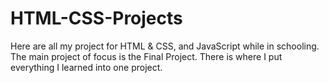 # HTML-CSS-Projects
Here are all my project for HTML &amp; CSS, and JavaScript while in schooling. The main project of focus is the Final Project. There is where I put everything I learned into one project. 
